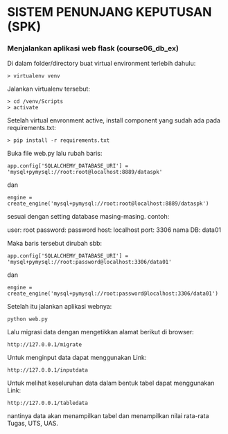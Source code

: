 # SISTEM PENUNJANG KEPUTUSAN (SPK)
### Menjalankan aplikasi web flask (course06_db_ex)
Di dalam folder/directory buat virtual environment terlebih dahulu:

    > virtualenv venv

Jalankan virtualenv tersebut:

	> cd /venv/Scripts
    > activate

Setelah virtual envronment active, install component yang sudah ada pada requirements.txt:
	
	> pip install -r requirements.txt

Buka file web.py lalu rubah baris:
	
	app.config['SQLALCHEMY_DATABASE_URI'] = 'mysql+pymysql://root:root@localhost:8889/dataspk'

dan 
	
	engine = create_engine('mysql+pymysql://root:root@localhost:8889/dataspk')

sesuai dengan setting database masing-masing.
contoh:

user: root
password: password
host: localhost
port: 3306
nama DB: data01

Maka baris tersebut dirubah sbb:

	app.config['SQLALCHEMY_DATABASE_URI'] = 'mysql+pymysql://root:password@localhost:3306/data01'

dan

	engine = create_engine('mysql+pymysql://root:password@localhost:3306/data01')

Setelah itu jalankan aplikasi webnya:
		
	python web.py

Lalu migrasi data dengan mengetikkan alamat berikut di browser:
	
	http://127.0.0.1/migrate

Untuk menginput data dapat menggunakan Link:

	http://127.0.0.1/inputdata

Untuk melihat keseluruhan data dalam bentuk tabel dapat menggunakan Link:

	http://127.0.0.1/tabledata

nantinya data akan menampilkan tabel dan menampilkan nilai rata-rata Tugas, UTS, UAS.


